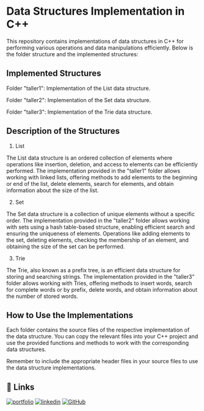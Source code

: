 
# Data Structures Implementation in C++
This repository contains implementations of data structures in C++ for performing various operations and data manipulations efficiently. Below is the folder structure and the implemented structures:

## Implemented Structures
Folder "taller1": Implementation of the List data structure.

Folder "taller2": Implementation of the Set data structure.

Folder "taller3": Implementation of the Trie data structure.

## Description of the Structures
1. List

The List data structure is an ordered collection of elements where operations like insertion, deletion, and access to elements can be efficiently performed. The implementation provided in the "taller1" folder allows working with linked lists, offering methods to add elements to the beginning or end of the list, delete elements, search for elements, and obtain information about the size of the list.

2. Set
   
The Set data structure is a collection of unique elements without a specific order. The implementation provided in the "taller2" folder allows working with sets using a hash table-based structure, enabling efficient search and ensuring the uniqueness of elements. Operations like adding elements to the set, deleting elements, checking the membership of an element, and obtaining the size of the set can be performed.

3. Trie
   
The Trie, also known as a prefix tree, is an efficient data structure for storing and searching strings. The implementation provided in the "taller3" folder allows working with Tries, offering methods to insert words, search for complete words or by prefix, delete words, and obtain information about the number of stored words.

## How to Use the Implementations
Each folder contains the source files of the respective implementation of the data structure. You can copy the relevant files into your C++ project and use the provided functions and methods to work with the corresponding data structures.

Remember to include the appropriate header files in your source files to use the data structure implementations.

## 🔗 Links
[![portfolio](https://img.shields.io/badge/my_portfolio-000?style=for-the-badge&logo=ko-fi&logoColor=white)](https://portfoliomatiasgangui.my.canva.site)
[![linkedin](https://img.shields.io/badge/linkedin-0A66C2?style=for-the-badge&logo=linkedin&logoColor=white)](https://www.linkedin.com/in/matias-gangui-660654175/)
[![GitHub](https://img.shields.io/badge/github-%23121011.svg?style=for-the-badge&logo=github&logoColor=white)](https://github.com/matias258)

